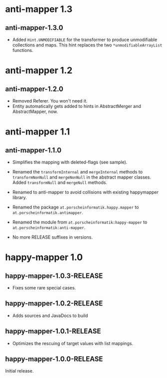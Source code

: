 # anti-mapper 1.3

## anti-mapper-1.3.0

* Added `Hint.UNMODIFIABLE` for the transformer to produce unmodifiable collections and maps.
  This hint replaces the two `*unmodifiableArrayList` functions. 

# anti-mapper 1.2

## anti-mapper-1.2.0

* Removed Referer. You won't need it.
* Entity automatically gets added to hints in AbstractMerger and AbstractMapper, now.

# anti-mapper 1.1

## anti-mapper-1.1.0

* Simplifies the mapping with deleted-flags (see sample).
* Renamed the `transformInternal` and `mergeInternal` methods to `transformNonNull` and 
  `mergeNonNull` in the abstract mapper classes. Added `transformNull` and `mergeNull` methods.
  
* Renamed to anti-mapper to avoid collisions with existing happymapper library.
* Renamed the package `at.porscheinformatik.happy.mapper` to `at.porscheinformatik.antimapper`.
* Renamed the module from `at.porscheinformatik:happy-mapper` to `at.porscheinformatik:anti-mapper`.

* No more RELEASE suffixes in versions.

# happy-mapper 1.0

## happy-mapper-1.0.3-RELEASE

* Fixes some rare special cases.

## happy-mapper-1.0.2-RELEASE

* Adds sources and JavaDocs to build

## happy-mapper-1.0.1-RELEASE

* Optimizes the rescuing of target values with list mappings.

## happy-mapper-1.0.0-RELEASE

Initial release.
